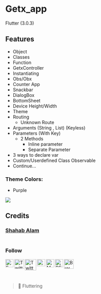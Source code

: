 # Getx_app

Flutter (3.0.3)

## Features

 - Object
 - Classes
 - Function
 - GetxController
 - Instantiating
 - Obs/Obx
 - Counter App
 - Snackbar
 - DialogBox
 - BottomSheet
 - Device Height/Width
 - Theme 
 - Routing 
   - Unknown Route
 - Arguments (String , List) (Keyless)
 - Parameters  (With Key) 
   - 2 Methods 
     - Inline parameter 
     - Separate Parameter
 - 3 ways to declare var
 - Custom/Userdefined Class Observable
 - Continue...


### Theme Colors:
  - Purple


<img src="https://images.velog.io/images/giyeon/post/5835a6cc-9aca-435a-b6ba-878fe1d03705/KakaoTalk_Photo_2021-05-12-11-18-13.png" /> 


<!-- ## Result Screen -->

<br/>

## Credits
 ### [Shahab Alam](#) <br/><br/>

 ### Follow

 <div class="social-icons-image">
 <a href="https://www.facebook.com/iamShahabAlam/">
<img  align = "left" src="https://www.facebook.com/images/fb_icon_325x325.png" style= "height:25px;"  alt="Facebook Icon" > </a> </div> 

 <div class="social-icons-image">
<a href="https://github.com/IamShahabAlam">
 <img  align = "left" src="https://pngimg.com/uploads/github/github_PNG69.png"  style = "height:30px" alt="Twitter Icon"></a></div>

<div class="social-icons-image">
<a href="https://twitter.com/IamShahabAlam">
<img  align = "left" src="https://pngimg.com/uploads/twitter/twitter_PNG3.png" style = "height:35px;" alt="Twitter Icon"></a></div>
            
 <div class="social-icons-image">
     <a  href="mailto:IamshahabAlam@gmail.com">
<img align= "left"  alt="Gmail" height="22px" width="25px"  src="https://cdn-icons-png.flaticon.com/512/281/281769.png" /></a></div>

<a  href="https://medium.com/@iamshahabalam">
<img  align="left"  alt="Medium"  width="25px"  src="https://img.icons8.com/fluency/344/medium-logo.png" /></a>


<a  href="https://dev.to/iamshahabalam">
<img  align="left"  alt="DEV"  width="25px"  src="https://d2fltix0v2e0sb.cloudfront.net/dev-black.png" /></a>



<a  href="https://www.buymeacoffee.com/IamShahabAlam">
<img   alt="BuyMeACoffee"  width="30px"  src="https://cdn.dribbble.com/users/3349322/screenshots/14039201/media/1d43324ff4b1a3850533fdbb823b8b59.png?compress=1&resize=768x576&vertical=top" /></a>

<br/>

&nbsp;

> :blue_heart:  Fluttering
